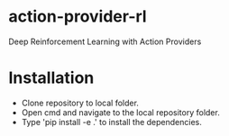 # action-provider-rl
Deep Reinforcement Learning with Action Providers

# Installation
* Clone repository to local folder.
* Open cmd and navigate to the local repository folder.
* Type 'pip install -e .' to install the dependencies.
